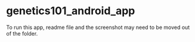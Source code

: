 # genetics101_android_app

To run this app, readme file and the screenshot may need to be moved out of the folder.
